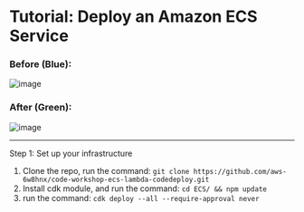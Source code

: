 # Tutorial: Deploy an Amazon ECS Service

### Before (Blue):
![image](https://github.com/aws-6w8hnx/code-workshop-ecs-lambda-codedeploy/assets/29943707/8006439b-d42b-405d-9b55-b2d12fecf46c)

### After (Green):

![image](https://github.com/aws-6w8hnx/code-workshop-ecs-lambda-codedeploy/assets/29943707/41bf772a-185e-47b7-8313-0ce663d6ec72)

---

Step 1: Set up your infrastructure

1. Clone the repo, run the command: `git clone https://github.com/aws-6w8hnx/code-workshop-ecs-lambda-codedeploy.git`
2. Install cdk module, and run the command: `cd ECS/ && npm update`
3. run the command: `cdk deploy --all --require-approval never`

